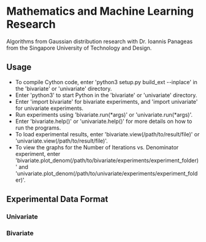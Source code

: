 # Mathematics and Machine Learning Research
Algorithms from Gaussian distribution research with Dr. Ioannis Panageas from the Singapore University of Technology and Design.

## Usage
- To compile Cython code, enter 'python3 setup.py build_ext --inplace' in the 'bivariate' or 'univariate' directory.
- Enter 'python3' to start Python in the 'bivariate' or 'univariate' directory.
- Enter 'import bivariate' for bivariate experiments, and 'import univariate' for univariate experiments.
- Run experiments using 'bivariate.run(\*args)' or 'univariate.run(\*args)'.
- Enter 'bivariate.help()' or 'univariate.help()' for more details on how to run the programs.
- To load experimental results, enter 'bivariate.view(/path/to/result/file)' or 'univariate.view(/path/to/result/file)'.
- To view the graphs for the Number of Iterations vs. Denominator experiment, enter 'bivariate.plot\_denom(/path/to/bivariate/experiments/experiment\_folder)' and 'univariate.plot\_denom(/path/to/univariate/experiments/experiment\_folder)'.

## Experimental Data Format
### Univariate
### Bivariate


